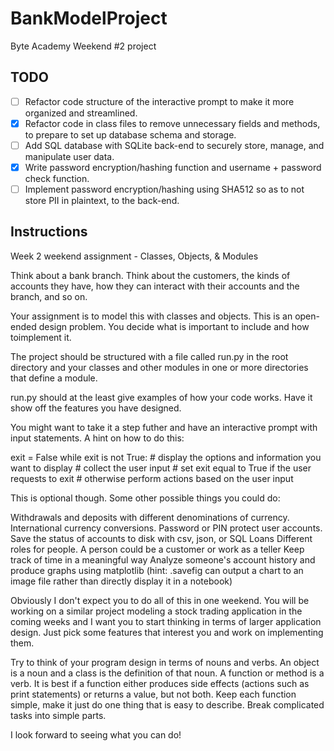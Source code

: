 # BankModelProject

Byte Academy Weekend #2 project

TODO
----
- [ ] Refactor code structure of the interactive prompt to make it more organized and streamlined.
- [x] Refactor code in class files to remove unnecessary fields and methods, to prepare to set up database schema and storage.
- [ ] Add SQL database with SQLite back-end to securely store, manage, and manipulate user data.
- [x] Write password encryption/hashing function and username + password check function.
- [ ] Implement password encryption/hashing using SHA512 so as to not store PII in plaintext, to the back-end.

Instructions
------------
Week 2 weekend assignment - Classes, Objects, & Modules

Think about a bank branch. Think about the customers, the kinds of accounts they have, how they can interact with their accounts and the branch, and so on.

Your assignment is to model this with classes and objects. This is an open-ended design problem. You decide what is important to include and how toimplement it.

The project should be structured with a file called run.py in the root directory and your classes and other modules in one or more directories that
define a module.

run.py should at the least give examples of how your code works. Have it show off the features you have designed.

You might want to take it a step futher and have an interactive prompt with input statements.
A hint on how to do this:

exit = False
while exit is not True:
    # display the options and information you want to display
    # collect the user input
    # set exit equal to True if the user requests to exit
    # otherwise perform actions based on the user input

This is optional though. Some other possible things you could do:

Withdrawals and deposits with different denominations of currency.
International currency conversions.
Password or PIN protect user accounts.
Save the status of accounts to disk with csv, json, or SQL
Loans
Different roles for people. A person could be a customer or work as a teller
Keep track of time in a meaningful way
Analyze someone's account history and produce graphs using matplotlib
(hint: .savefig can output a chart to an image file rather than directly display it in a notebook)

Obviously I don't expect you to do all of this in one weekend. You will be working on a similar project modeling a stock trading application in the coming weeks and I want you to start thinking in terms of larger application design. Just pick some features that interest you and work on implementing
them.

Try to think of your program design in terms of nouns and verbs. An object
is a noun and a class is the definition of that noun. A function or method is
a verb. It is best if a function either produces side effects (actions such
as print statements) or returns a value, but not both. Keep each function 
simple, make it just do one thing that is easy to describe. Break complicated 
tasks into simple parts.

I look forward to seeing what you can do!
